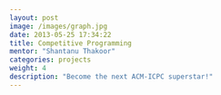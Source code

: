 ```yaml
---
layout: post
image: /images/graph.jpg
date: 2013-05-25 17:34:22
title: Competitive Programming
mentor: "Shantanu Thakoor"
categories: projects
weight: 4
description: "Become the next ACM-ICPC superstar!"
---
```

